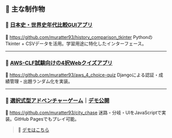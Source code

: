 ## 🌟 主な制作物

### 🧠 [日本史・世界史年代比較GUIアプリ](https://github.com/muratter93/history_comparison_tkinter)
🔗 https://github.com/muratter93/history_comparison_tkinter
PythonのTkinter + CSVデータを活用。学習用途に特化したインターフェース。

---

### 🧩 [AWS-CLF試験向けの4択Webクイズアプリ](https://github.com/muratter93/aws_4_choice-quiz)
🔗 https://github.com/muratter93/aws_4_choice-quiz
Djangoによる認証・成績管理・出題ランダム化を実装。

---

### 🚓 [選択式型アドベンチャーゲーム](https://github.com/muratter93/city_chase)｜[デモ公開](https://muratter93.github.io/city_chase/)
🔗 https://github.com/muratter93/city_chase
迷路・分岐・UIをJavaScriptで実装。GitHub Pagesでもプレイ可能。
> 🚀 [デモはこちら](https://muratter93.github.io/city_chase/)  
